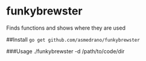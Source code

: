 funkybrewster
=============

Finds functions and shows where they are used 

##Install
```go get github.com/asmedrano/funkybrewster```

###Usage
./funkybrewster -d /path/to/code/dir
